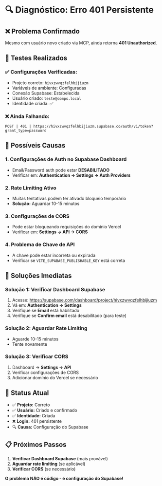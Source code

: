 # 🔍 Diagnóstico: Erro 401 Persistente

## ❌ **Problema Confirmado**

Mesmo com usuário novo criado via MCP, ainda retorna **401 Unauthorized**.

## 🧪 **Testes Realizados**

### ✅ **Configurações Verificadas:**
- Projeto correto: `hivxzwvqzfelhbijiuzm`
- Variáveis de ambiente: Configuradas
- Conexão Supabase: Estabelecida
- Usuário criado: `teste@comps.local`
- Identidade criada: ✅

### ❌ **Ainda Falhando:**
```
POST | 401 | https://hivxzwvqzfelhbijiuzm.supabase.co/auth/v1/token?grant_type=password
```

## 🎯 **Possíveis Causas**

### 1. **Configurações de Auth no Supabase Dashboard**
- Email/Password auth pode estar **DESABILITADO**
- Verificar em: **Authentication → Settings → Auth Providers**

### 2. **Rate Limiting Ativo**
- Muitas tentativas podem ter ativado bloqueio temporário
- **Solução:** Aguardar 10-15 minutos

### 3. **Configurações de CORS**
- Pode estar bloqueando requisições do domínio Vercel
- Verificar em: **Settings → API → CORS**

### 4. **Problema de Chave de API**
- A chave pode estar incorreta ou expirada
- Verificar se `VITE_SUPABASE_PUBLISHABLE_KEY` está correta

## 🔧 **Soluções Imediatas**

### **Solução 1: Verificar Dashboard Supabase**
1. Acesse: https://supabase.com/dashboard/project/hivxzwvqzfelhbijiuzm
2. Vá em: **Authentication → Settings**
3. Verifique se **Email** está habilitado
4. Verifique se **Confirm email** está desabilitado (para teste)

### **Solução 2: Aguardar Rate Limiting**
- Aguarde 10-15 minutos
- Tente novamente

### **Solução 3: Verificar CORS**
1. Dashboard → **Settings → API**
2. Verificar configurações de CORS
3. Adicionar domínio do Vercel se necessário

## 🚨 **Status Atual**

- ✅ **Projeto:** Correto
- ✅ **Usuário:** Criado e confirmado
- ✅ **Identidade:** Criada
- ❌ **Login:** 401 persistente
- 🔍 **Causa:** Configuração do Supabase

## 📋 **Próximos Passos**

1. **Verificar Dashboard Supabase** (mais provável)
2. **Aguardar rate limiting** (se aplicável)
3. **Verificar CORS** (se necessário)

**O problema NÃO é código - é configuração do Supabase!**
